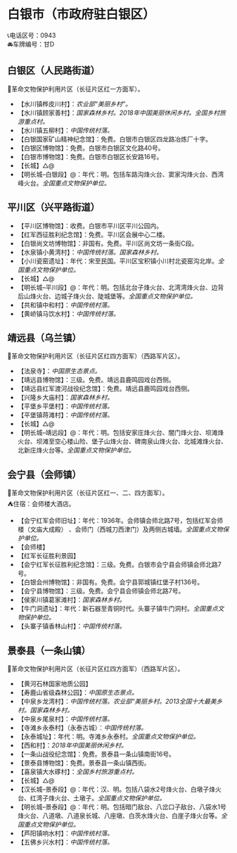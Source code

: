 # 白银市（市政府驻白银区）  
📞电话区号：0943  
🚘车牌编号：甘D  

## 白银区（人民路街道）  
🚩革命文物保护利用片区（长征片区红一方面军）。   
* 【水川镇桦皮川村】：*农业部“美丽乡村”。*  
* 【水川镇顾家善村】：*国家森林乡村。2018年中国美丽休闲乡村。全国乡村旅游重点村。*  
* 【水川镇五柳村】：*中国传统村落。*    
* 【白银国家矿山精神纪念馆】：免费。白银市白银区四龙路冶炼厂十字。   
* 【白银区博物馆】：免费。白银市白银区文化路40号。   
* 【白银市博物馆】：免费。白银市白银区长安路16号。   
* 【长城】△@  
* 【明长城–白银段】@：年代：明。包括车路沟烽火台、窦家沟烽火台、西湾峰火台。*全国重点文物保护单位。*  

## 平川区（兴平路街道）  
* 【平川区博物馆】：收费。白银市平川区平川公园内。   
* 【红军西征胜利纪念馆】：免费。平川区会展中心二楼。   
* 【白银尚文坊博物馆】：非国有。免费。平川区尚文坊一条街C段。   
* 【水泉镇小黄湾村】：*中国传统村落。国家森林乡村。*  
* 【小川瓷窑遗址】：年代：宋至民国。平川区宝积镇小川村北瓷窑沟北岸。*全国重点文物保护单位。*  
* 【长城】△@  
* 【明长城–平川段】@：年代：明。包括北台子烽火台、北湾湾烽火台、边背后山烽火台、边城子烽火台、陡城堡等。*全国重点文物保护单位。*    
* 【共和镇中和村】：*中国传统村落。*    
* 【黄峤镇马饮水村】：*中国传统村落。*    

## 靖远县（乌兰镇）  
🚩革命文物保护利用片区（长征片区红四方面军）（西路军片区）。   
  
* 【法泉寺】：*中国原生态景点。*  
* 【靖远县博物馆】：三级。免费。靖远县鹿鸣园戏台西侧。   
* 【靖远县红军渡河战役纪念馆】：免费。靖远县鹿鸣园戏台西侧。   
* 【兴隆乡大庙村】：*国家森林乡村。*  
* 【平堡乡平堡村】：*中国传统村落。*  
* 【平堡镇蒋滩村】：*中国传统村落。*    
* 【长城】△@  
* 【明长城–靖远段】@：年代：明。包括安家庄烽火台、闇门烽火台、坝滩烽火台、坝滩至空心楼山险、堡子山烽火台、碑南泉山烽火台、北城滩烽火台、北新庄烽火台等。*全国重点文物保护单位。*  

## 会宁县（会师镇）  
🚩革命文物保护利用片区（长征片区红一、二、四方面军）。   
⛺住宿：会师楼大酒店。   
  
* 【会宁红军会师旧址】：年代：1936年。会师镇会师北路7号，包括红军会师楼（文庙大成殿） 、会师门（西城刀西津门）及两侧古城墙。*全国重点文物保护单位。*  
* 【会师楼】  
* 【红军长征胜利景园】  
* 【会宁红军长征胜利纪念馆】：三级。免费。白银市会宁县会师镇会师北路7号。   
* 【白银会州博物馆】：非国有。免费。会宁县郭城镇红堡子村136号。   
* 【会宁县博物馆】：三级。免费。会宁县会师镇会师北路7号。   
* 【侯家川镇葛家滩村】：*国家森林乡村。*  
* 【牛门洞遗址】：年代：新石器至青铜时代。头寨子镇牛门洞村。*全国重点文物保护单位。*    
* 【头寨子镇香林山村】：*中国传统村落。*  

## 景泰县（一条山镇）  
🚩革命文物保护利用片区（长征片区红四方面军）（西路军片区）。   
  
* 【黄河石林国家地质公园】  
* 【寿鹿山省级森林公园】：*中国原生态景点。*  
* 【中泉乡龙湾村】：*中国传统村落。农业部“美丽乡村。2013全国十大最美乡村。国家森林乡村。*  
* 【中泉乡尾泉村】：*中国传统村落。*  
* 【寺滩乡永泰村】（永泰古城）：*中国传统村落。*  
* 【永泰城址】：年代：明。寺滩乡永泰村。*全国重点文物保护单位。*  
* 【西和村】：*2018年中国美丽休闲乡村。*  
* 【一条山战役纪念馆】：免费。景泰县一条山镇南街16号。   
* 【景泰县博物馆】：免费。景泰县一条山镇西街。   
* 【喜泉镇大水䃎村】：*全国乡村旅游重点村。*  
* 【长城】△@  
* 【汉长城–景泰段】@：年代：汉、明。包括八袋水2号烽火台、白墩子烽火台、红湾子烽火台、土墩子。*全国重点文物保护单位。*  
* 【明长城–景泰段】@：年代：明。包括暗门敌台、八岔口子敌台、八袋水1号烽火台、八道墩、八道泉长城、八座墩、白茨水烽火台、白崖子烽火台等。*全国重点文物保护单位。*    
* 【芦阳镇响水村】：*中国传统村落。*  
* 【五佛乡兴水村】：*中国传统村落。*  